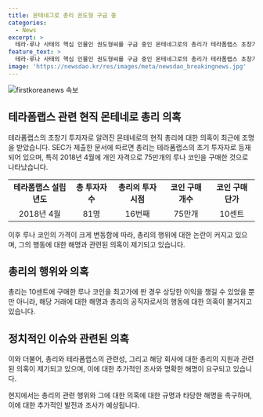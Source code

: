 ```yaml
---
title: 몬테네그로 총리 권도형 구금 중
categories:
  - News
excerpt: >
  테라·루나 사태의 핵심 인물인 권도형씨를 구금 중인 몬테네그로의 총리가 테라폼랩스 초창기 투자자였다는 SEC 자료가 논란을 빚고 있다. 스파이치 총리는 2018년 4월 75만개의 루나 코인을 1개당 10센트에 구매한 후, 높은 이익을 취할 수 있었으나 판매하지 않았다. 이에 대한 공직자 재산 신고 의무 미확인과 탈세 의혹으로 논란이 불거졌으며, 신생 정당 창당 후 총리로 선출된 그의 정치적 활동 역시 논란이 되고 있다. 또한 그와 권도형씨의 관계에 대한 의혹도 끊이지 않고 있다. URA는 총리의 의혹을 규명하고 사임을 촉구하고 있다.
feature_text: >
  테라·루나 사태의 핵심 인물인 권도형씨를 구금 중인 몬테네그로의 총리가 테라폼랩스 초창기 투자자였다는 SEC 자료가 논란을 빚고 있다. 스파이치 총리는 2018년 4월 75만개의 루나 코인을 1개당 10센트에 구매한 후, 높은 이익을 취할 수 있었으나 판매하지 않았다. 이에 대한 공직자 재산 신고 의무 미확인과 탈세 의혹으로 논란이 불거졌으며, 신생 정당 창당 후 총리로 선출된 그의 정치적 활동 역시 논란이 되고 있다. 또한 그와 권도형씨의 관계에 대한 의혹도 끊이지 않고 있다. URA는 총리의 의혹을 규명하고 사임을 촉구하고 있다.
image: 'https://newsdao.kr/res/images/meta/newsdao_breakingnews.jpg'
---
```


<p><img src="https://newsdao.kr/res/images/meta/newsdao_breakingnews.jpg" alt="firstkoreanews 속보" /></p>

<h2 data-ke-size="size26">테라폼랩스 관련 현직 몬테네로 총리 의혹</h2>

<p data-ke-size="size16">테라폼랩스의 초창기 투자자로 알려진 몬테네로의 현직 총리에 대한 의혹이 최근에 조명을 받았습니다. SEC가 제출한 문서에 따르면 총리는 테라폼랩스의 초기 투자자로 등재되어 있으며, 특히 2018년 4월에 개인 자격으로 75만개의 루나 코인을 구매한 것으로 나타났습니다.</p>

<table>
    <tr>
        <td style="text-align: center; height: 17px;"><b>테라폼랩스 설립년도</b></td>
        <td style="text-align: center; height: 17px;"><b>총 투자자 수</b></td>
        <td style="text-align: center; height: 17px;"><b>총리의 투자 시점</b></td>
        <td style="text-align: center; height: 17px;"><b>코인 구매 개수</b></td>
        <td style="text-align: center; height: 17px;"><b>코인 구매 단가</b></td>
    </tr>
    <tr>
        <td style="text-align: center; height: 17px;">2018년 4월</td>
        <td style="text-align: center; height: 17px;">81명</td>
        <td style="text-align: center; height: 17px;">16번째</td>
        <td style="text-align: center; height: 17px;">75만개</td>
        <td style="text-align: center; height: 17px;">10센트</td>
    </tr>
</table>

<p data-ke-size="size16">이후 루나 코인의 가격이 크게 변동함에 따라, 총리의 행위에 대한 논란이 커지고 있으며, 그의 행동에 대한 해명과 관련된 의혹이 제기되고 있습니다.</p>

<h2 data-ke-size="size26">총리의 행위와 의혹</h2>

<p data-ke-size="size16">총리는 10센트에 구매한 루나 코인을 최고가에 판 경우 상당한 이익을 챙길 수 있었을 뿐만 아니라, 해당 거래에 대한 해명과 총리의 공직자로서의 행동에 대한 의혹이 불거지고 있습니다.</p>

<h2 data-ke-size="size26">정치적인 이슈와 관련된 의혹</h2>

<p data-ke-size="size16">이와 더불어, 총리와 테라폼랩스의 관련성, 그리고 해당 회사에 대한 총리의 지원과 관련된 의혹이 제기되고 있으며, 이에 대한 추가적인 조사와 명확한 해명이 요구되고 있습니다. </p>

<p data-ke-size="size16">현지에서는 총리의 관련 행위와 그에 대한 의혹에 대한 규명과 타당한 해명을 촉구하며, 이에 대한 추가적인 발전과 조사가 예상됩니다. </p>

